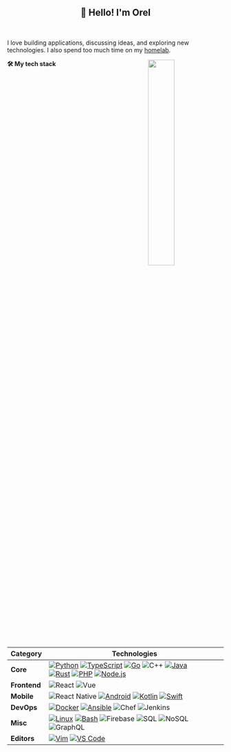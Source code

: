 <h2 align="center">👋 Hello! I'm Orel</h2>

<br />

I love building applications, discussing ideas, and exploring new technologies. I also spend too much time on my [homelab](https://www.reddit.com/r/homelab).
<br />

<img src="https://raw.githubusercontent.com/onimur/.github/master/.resources/git-header.svg" align="right" width="35%">

**🛠️ My tech stack**

| **Category** | **Technologies** |
| - | - |
**Core** |[![Python](https://img.shields.io/static/v1?label=&message=Python&color=3C78A9&logo=python&logoColor=FFFFFF&style=flat-square)](https://www.python.org/) [![TypeScript](https://img.shields.io/static/v1?label=&message=TypeScript&color=3178C6&logo=typescript&logoColor=FFFFFF&style=flat-square)](https://www.typescriptlang.org/) [![Go](https://img.shields.io/static/v1?label=&message=Go&color=00ADD8&logo=go&logoColor=FFFFFF&style=flat-square)](https://go.dev/) ![C++](https://img.shields.io/badge/-C%20&%20C++-3c484f?style=flat-square&logo=C) [![Java](https://img.shields.io/static/v1?label=&message=Java&color=007396&logo=java&logoColor=FFFFFF&style=flat-square)](https://www.java.com/) <br />[![Rust](https://img.shields.io/static/v1?label=&message=Rust&color=000000&logo=rust&logoColor=FFFFFF&style=flat-square)](https://www.rust-lang.org/) [![PHP](https://img.shields.io/static/v1?label=&message=PHP&color=777BB4&logo=php&logoColor=FFFFFF&style=flat-square)](https://www.php.net/) [![Node.js](https://img.shields.io/static/v1?label=&message=Node.js&color=339933&logo=nodedotjs&logoColor=FFFFFF&style=flat-square)](https://nodejs.org/) |
**Frontend** | ![React](https://img.shields.io/badge/-React-1c406e?style=flat-square&logo=React) ![Vue](https://img.shields.io/badge/-Vue.js-339229?style=flat-square&logo=Vue.js)
**Mobile** | ![React Native](https://img.shields.io/badge/-React%20Native-1c406e?style=flat-square&logo=React) [![Android](https://img.shields.io/static/v1?label=&message=Android&color=3DDC84&logo=android&logoColor=FFFFFF&style=flat-square)](https://developer.android.com/) [![Kotlin](https://img.shields.io/static/v1?label=&message=Kotlin&color=7F52FF&logo=kotlin&logoColor=FFFFFF&style=flat-square)](https://kotlinlang.org/) [![Swift](https://img.shields.io/static/v1?label=&message=Swift&color=F05138&logo=swift&logoColor=FFFFFF&style=flat-square)](https://www.swift.org/)
**DevOps** | [![Docker](https://img.shields.io/static/v1?label=&message=Docker&color=2496ED&logo=docker&logoColor=FFFFFF&style=flat-square)](https://docker.com/) [![Ansible](https://img.shields.io/static/v1?label=&message=Ansible&color=EE0000&logo=ansible&logoColor=FFFFFF&style=flat-square)](https://www.ansible.com/) ![Chef](https://img.shields.io/badge/-Chef-faddad?style=flat-square&logo=Chef) ![Jenkins](https://img.shields.io/badge/-Jenkins-152630?style=flat-square&logo=Jenkins)
**Misc** | [![Linux](https://img.shields.io/static/v1?label=&message=Linux&color=FCC624&logo=linux&logoColor=FFFFFF&style=flat-square)](https://www.linux.org/) [![Bash](https://img.shields.io/static/v1?label=&message=Bash&color=4EAA25&logo=gnubash&logoColor=FFFFFF&style=flat-square)](https://www.gnu.org/software/bash/) ![Firebase](https://img.shields.io/badge/-Firebase-C58E28?style=flat-square&logo=Firebase) ![SQL](https://img.shields.io/badge/-SQL-ebdf9d?style=flat-square&logo=postgresql) ![NoSQL](https://img.shields.io/badge/-NoSQL-c1ed76?style=flat-square&logo=mongodb) ![GraphQL](https://img.shields.io/badge/-GraphQL-DE33A6?style=flat-square&logo=graphql)
**Editors** | [![Vim](https://img.shields.io/static/v1?label=&message=Vim&color=019733&logo=vim&logoColor=FFFFFF&style=flat-square)](https://www.vim.org/) [![VS Code](https://img.shields.io/static/v1?label=&message=VS%20Code&color=9013FE&logo=visualstudiocode&logoColor=FFFFFF&style=flat-square)](https://code.visualstudio.com/)
